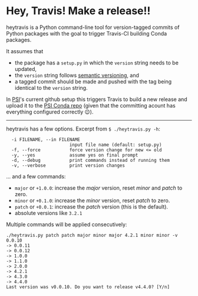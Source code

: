 # Hey, Travis! Make a release!!

heytravis is a Python command-line tool for version-tagged commits of Python packages with the goal to trigger Travis-CI building Conda packages.

It assumes that 
- the package has a `setup.py` in which the `version` string needs to be updated,
- the `version` string follows [semantic versioning](https://semver.org/), and
- a tagged commit should be made and pushed with the tag being identical to the `version` string.

In [PSI](https://github.com/paulscherrerinstitute)'s current github setup this triggers Travis to build a new release and upload it to the [PSI Conda repo](https://anaconda.org/paulscherrerinstitute) (given that the committing acount has everything configured correctly :wink:).

---

heytravis has a few options. Excerpt from `$ ./heytravis.py -h`:
```
  -i FILENAME, --in FILENAME
                        input file name (default: setup.py)
  -f, --force           force version change for new <= old
  -y, --yes             assume yes on final prompt
  -d, --debug           print commands instead of running them
  -v, --verbose         print version changes
```

... and a few commands:

- `major` or `+1.0.0`: increase the *major* version, reset *minor* and *patch* to zero.
- `minor` or `+0.1.0`: increase the *minor* version, reset *patch* to zero.
- `patch` or `+0.0.1`: increase the *patch* version (this is the default).
- absolute versions like `3.2.1`

Multiple commands will be applied consecutively:
```
./heytravis.py patch patch major minor major 4.2.1 minor minor -v
0.0.10
-> 0.0.11
-> 0.0.12
-> 1.0.0
-> 1.1.0
-> 2.0.0
-> 4.2.1
-> 4.3.0
-> 4.4.0
Last version was v0.0.10. Do you want to release v4.4.0? [Y/n]
```
